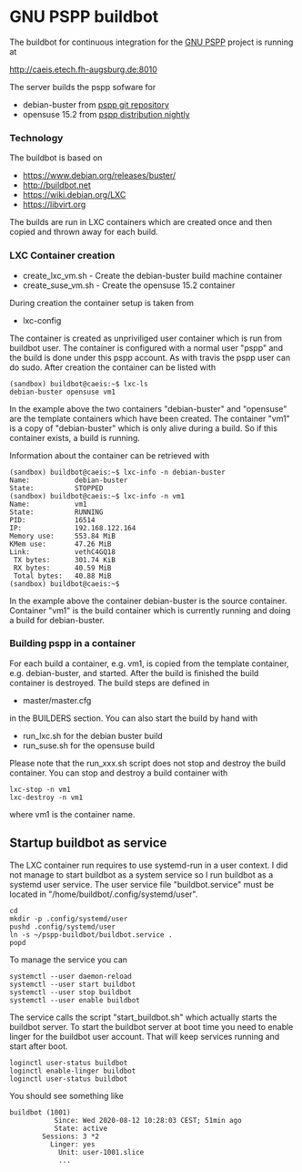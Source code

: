 # GNU PSPP buildbot

The buildbot for continuous integration for the [GNU PSPP](https://www.gnu.org/software/pspp) project is running at

http://caeis.etech.fh-augsburg.de:8010

The server builds the pspp sofware for

* debian-buster from [pspp git repository](https://git.savannah.gnu.org/cgit/pspp.git)
* opensuse 15.2 from [pspp distribution nightly](https://benpfaff.org/~blp/pspp-master/latest/x86_64/)

### Technology

The buildbot is based on 

* https://www.debian.org/releases/buster/
* http://buildbot.net
* https://wiki.debian.org/LXC
* https://libvirt.org

The builds are run in LXC containers which are created once and then copied and thrown away for each build.

### LXC Container creation

* create_lxc_vm.sh - Create the debian-buster build machine container
* create_suse_vm.sh - Create the opensuse 15.2 container

During creation the container setup is taken from

* lxc-config

The container is created as unpriviliged user container which is run from buildbot user.
The container is configured with a normal user "pspp" and the build is done under
this pspp account. As with travis the pspp user can do sudo. After creation
the container can be listed with

```
(sandbox) buildbot@caeis:~$ lxc-ls
debian-buster opensuse vm1
```

In the example above the two containers "debian-buster" and "opensuse" are the template
containers which have been created. The container "vm1" is a copy of "debian-buster" which
is only alive during a build. So if this container exists, a build is running.

Information about the container can be retrieved with

```
(sandbox) buildbot@caeis:~$ lxc-info -n debian-buster
Name:           debian-buster
State:          STOPPED
(sandbox) buildbot@caeis:~$ lxc-info -n vm1
Name:           vm1
State:          RUNNING
PID:            16514
IP:             192.168.122.164
Memory use:     553.84 MiB
KMem use:       47.26 MiB
Link:           vethC4GQ18
 TX bytes:      301.74 KiB
 RX bytes:      40.59 MiB
 Total bytes:   40.88 MiB
(sandbox) buildbot@caeis:~$ 
```

In the example above the container debian-buster is the source container. Container "vm1" is the
build container which is currently running and doing a build for debian-buster.

### Building pspp in a container

For each build a container, e.g. vm1,  is copied from the template container, e.g. debian-buster, and started. After
the build is finished the build container is destroyed. The build steps are defined in

* master/master.cfg

in the BUILDERS section. You can also start the build by hand with

* run_lxc.sh for the debian buster build
* run_suse.sh for the opensuse build

Please note that the run_xxx.sh script does not stop and destroy the build container. You can
stop and destroy a build container with

```
lxc-stop -n vm1
lxc-destroy -n vm1
```

where vm1 is the container name.

## Startup buildbot as service

The LXC container run requires to use systemd-run in a user context. I did not manage to start
buildbot as a system service so I run buildbot as a systemd user service. The user service file
"buildbot.service" must be located in "/home/buildbot/.config/systemd/user". 

```
cd
mkdir -p .config/systemd/user
pushd .config/systemd/user
ln -s ~/pspp-buildbot/buildbot.service .
popd
```

To manage the service you can

```
systemctl --user daemon-reload
systemctl --user start buildbot
systemctl --user stop buildbot
systemctl --user enable buildbot
```

The service calls the script "start_buildbot.sh" which actually starts
the buildbot server. To start the buildbot server at boot time you need
to enable linger for the buildbot user account. That will keep services running
and start after boot.

```
loginctl user-status buildbot
loginctl enable-linger buildbot
loginctl user-status buildbot
```

You should see something like

```
buildbot (1001)
           Since: Wed 2020-08-12 10:28:03 CEST; 51min ago
           State: active
        Sessions: 3 *2
          Linger: yes
            Unit: user-1001.slice
            ...
```
